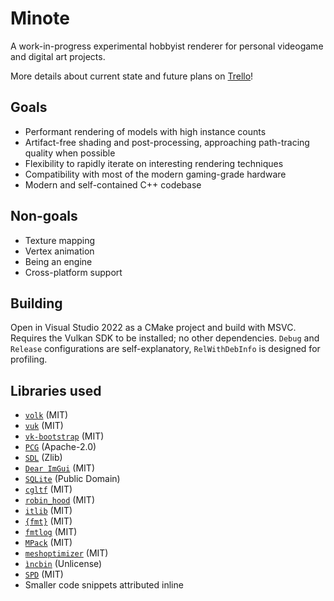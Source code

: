 # Minote
A work-in-progress experimental hobbyist renderer for personal videogame and
digital art projects.

More details about current state and future plans on
[Trello](https://trello.com/b/LsFEM6Vw/minote)!

## Goals
- Performant rendering of models with high instance counts
- Artifact-free shading and post-processing, approaching path-tracing quality
when possible
- Flexibility to rapidly iterate on interesting rendering techniques
- Compatibility with most of the modern gaming-grade hardware
- Modern and self-contained C++ codebase

## Non-goals
- Texture mapping
- Vertex animation
- Being an engine
- Cross-platform support

## Building
Open in Visual Studio 2022 as a CMake project and build with MSVC. Requires
the Vulkan SDK to be installed; no other dependencies. `Debug` and `Release`
configurations are self-explanatory, `RelWithDebInfo` is designed for profiling.

## Libraries used
- [`volk`](https://github.com/zeux/volk) (MIT)
- [`vuk`](https://github.com/martty/vuk) (MIT)
- [`vk-bootstrap`](https://github.com/charles-lunarg/vk-bootstrap) (MIT)
- [`PCG`](https://github.com/imneme/pcg-c-basic) (Apache-2.0)
- [`SDL`](https://github.com/libsdl-org/SDL) (Zlib)
- [`Dear ImGui`](https://github.com/ocornut/imgui) (MIT)
- [`SQLite`](https://www.sqlite.org/) (Public Domain)
- [`cgltf`](https://github.com/jkuhlmann/cgltf) (MIT)
- [`robin_hood`](https://github.com/martinus/robin-hood-hashing) (MIT)
- [`itlib`](https://github.com/iboB/itlib) (MIT)
- [`{fmt}`](https://github.com/fmtlib/fmt) (MIT)
- [`fmtlog`](https://github.com/MengRao/fmtlog) (MIT)
- [`MPack`](https://github.com/ludocode/mpack) (MIT)
- [`meshoptimizer`](https://github.com/zeux/meshoptimizer) (MIT)
- [`ìncbin`](https://github.com/graphitemaster/incbin) (Unlicense)
- [`SPD`](https://github.com/GPUOpen-Effects/FidelityFX-SPD) (MIT)
- Smaller code snippets attributed inline
